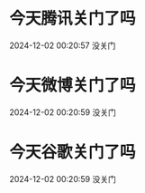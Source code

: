 # 今天腾讯关门了吗

2024-12-02 00:20:57 没关门

# 今天微博关门了吗

2024-12-02 00:20:59 没关门

# 今天谷歌关门了吗

2024-12-02 00:20:59 没关门

